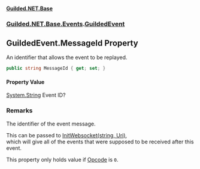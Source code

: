 
#### [Guilded.NET.Base](Guilded_NET_Base 'Guilded_NET_Base')
### [Guilded.NET.Base.Events](Guilded_NET_Base#Guilded_NET_Base_Events 'Guilded.NET.Base.Events').[GuildedEvent](GuildedEvent 'Guilded.NET.Base.Events.GuildedEvent')
## GuildedEvent.MessageId Property
An identifier that allows the event to be replayed.  
```csharp
public string MessageId { get; set; }
```

#### Property Value
[System.String](https://docs.microsoft.com/en-us/dotnet/api/System.String 'System.String')
Event ID?
### Remarks
The identifier of the event message.



This can be passed to [InitWebsocket(string, Uri)](BaseGuildedClient_InitWebsocket(string_Uri) 'Guilded.NET.Base.BaseGuildedClient.InitWebsocket(string, System.Uri)'),  
which will give all of the events that were supposed to be received after this event.



This property only holds value if [Opcode](GuildedEvent_Opcode 'Guilded.NET.Base.Events.GuildedEvent.Opcode') is `0`.
